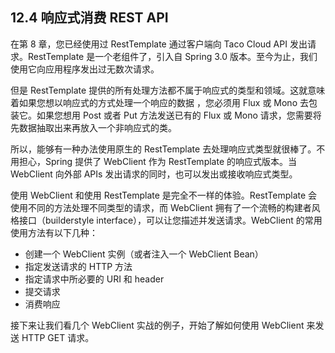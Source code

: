 ## 12.4 响应式消费 REST API

在第 8 章，您已经使用过 RestTemplate 通过客户端向 Taco Cloud API 发出请求。RestTemplate 是一个老组件了，引入自 Spring 3.0 版本。至今为止，我们使用它向应用程序发出过无数次请求。

但是 RestTemplate 提供的所有处理方法都不属于响应式的类型和领域。这就意味着如果您想以响应式的方式处理一个响应的数据 ，您必须用 Flux 或 Mono 去包装它。如果您想用 Post 或者 Put 方法发送已有的 Flux 或 Mono 请求，您需要将先数据抽取出来再放入一个非响应式的类。

所以，能够有一种办法使用原生的 RestTemplate 去处理响应式类型就很棒了。不用担心，Spring 提供了 WebClient 作为 RestTemplate 的响应式版本。当 WebClient 向外部 APIs 发出请求的同时，也可以发出或接收响应式类型。

使用 WebClient 和使用 RestTemplate 是完全不一样的体验。RestTemplate 会使用不同的方法处理不同类型的请求，而 WebClient 拥有了一个流畅的构建者风格接口（builderstyle interface），可以让您描述并发送请求。WebClient 的常用使用方法有以下几种：

* 创建一个 WebClient 实例（或者注入一个 WebClient Bean）
* 指定发送请求的 HTTP 方法
* 指定请求中所必要的 URI 和 header
* 提交请求
* 消费响应

接下来让我们看几个 WebClient 实战的例子，开始了解如何使用 WebClient 来发送 HTTP GET 请求。


